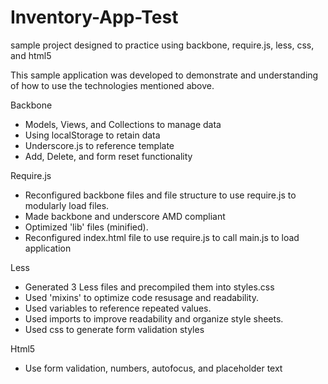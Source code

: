 Inventory-App-Test
==================

sample project designed to practice using backbone, require.js, less, css, and  html5

This sample application was developed to demonstrate and understanding of how to use the technologies mentioned above. 

Backbone
- Models, Views, and Collections to manage data
- Using localStorage to retain data
- Underscore.js to reference template
- Add, Delete, and form reset functionality

Require.js
- Reconfigured backbone files and file structure to use require.js to modularly load files. 
- Made backbone and underscore AMD compliant 
- Optimized 'lib' files (minified).
- Reconfigured index.html file to use require.js to call main.js to load application

Less
- Generated 3 Less files and precompiled them into styles.css
- Used 'mixins' to optimize code resusage and readability. 
- Used variables to reference repeated values.
- Used imports to improve readability and organize style sheets.
- Used css to generate form validation styles

Html5
- Use form validation, numbers, autofocus, and placeholder text


